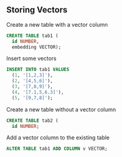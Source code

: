 ## Storing Vectors

Create a new table with a vector column 
```SQL
CREATE TABLE tab1 (
  id NUMBER,
  embedding VECTOR);
```

Insert some vectors

```SQL
INSERT INTO tab1 VALUES
  (1, '[1,2,3]'),
  (2, '[4,5,6]'),
  (3, '[7,8,9]'),
  (4, '[7.1,5,6.3]'),
  (5, '[9,7,8]');
```

Create a new table without a vector column 
```SQL
CREATE TABLE tab2 (
  id NUMBER;
```

Add a vector column to the existing table
```SQL
ALTER TABLE tab1 ADD COLUMN v VECTOR;
```
